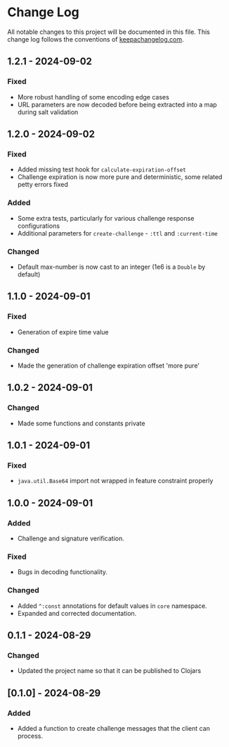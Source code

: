 # Change Log
All notable changes to this project will be documented in this file. This change log follows the conventions of [keepachangelog.com](http://keepachangelog.com/).

## 1.2.1 - 2024-09-02
### Fixed 
- More robust handling of some encoding edge cases
- URL parameters are now decoded before being extracted into a map during salt validation

## 1.2.0 - 2024-09-02
### Fixed 
- Added missing test hook for `calculate-expiration-offset`
- Challenge expiration is now more pure and deterministic, some related petty errors fixed
### Added
- Some extra tests, particularly for various challenge response configurations
- Additional parameters for `create-challenge` - `:ttl` and `:current-time`
### Changed
- Default max-number is now cast to an integer (1e6 is a `Double` by default)

## 1.1.0 - 2024-09-01
### Fixed 
- Generation of expire time value

### Changed 
- Made the generation of challenge expiration offset 'more pure'

## 1.0.2 - 2024-09-01
### Changed
- Made some functions and constants private

## 1.0.1 - 2024-09-01
### Fixed 
- `java.util.Base64` import not wrapped in feature constraint properly

## 1.0.0 - 2024-09-01
### Added 
- Challenge and signature verification.

### Fixed
- Bugs in decoding functionality.

### Changed 
- Added `^:const` annotations for default values in `core` namespace.
- Expanded and corrected documentation.

## 0.1.1 - 2024-08-29
### Changed
- Updated the project name so that it can be published to Clojars

## [0.1.0] - 2024-08-29
### Added
- Added a function to create challenge messages that the client can process.
